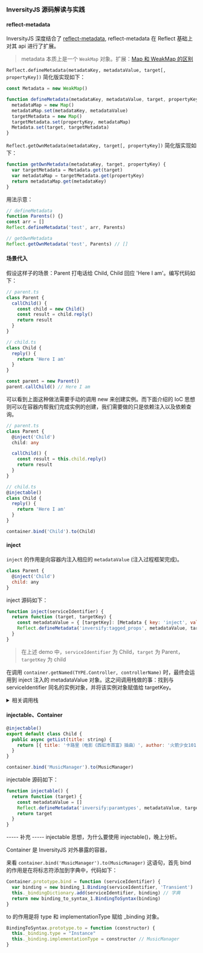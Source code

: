 ### InversityJS 源码解读与实践

#### reflect-metadata

InversityJS 深度结合了 [reflect-metadata](https://github.com/rbuckton/reflect-metadata), reflect-metadata 在 Reflect 基础上对其 api 进行了扩展。

> metadata 本质上是一个 `WeakMap` 对象。扩展：[Map 和 WeakMap 的区别](https://github.com/MuYunyun/blog/blob/master/BasicSkill/algorithm/字典.md#map-和-weakmap-的区别)

`Reflect.defineMetadata(metadataKey, metadataValue, target[, propertyKey])` 简化版实现如下：

```js
const Metadata = new WeakMap()

function defineMetadata(metadataKey, metadataValue, target, propertyKey) {
  metadataMap = new Map()
  metadataMap.set(metadataKey, metadataValue)
  targetMetadata = new Map()
  targetMetadata.set(propertyKey, metadataMap)
  Metadata.set(target, targetMetadata)
}
```

`Reflect.getOwnMetadata(metadataKey, target[, propertyKey])` 简化版实现如下：

```js
function getOwnMetadata(metadataKey, target, propertyKey) {
  var targetMetadata = Metadata.get(target)
  var metadataMap = targetMetadata.get(propertyKey)
  return metadataMap.get(metadataKey)
}
```

用法示意：

```js
// defineMetadata
function Parents() {}
const arr = []
Reflect.defineMetadata('test', arr, Parents)

// getOwnMetadata
Reflect.getOwnMetadata('test', Parents) // []
```

#### 场景代入

假设这样子的场景：Parent 打电话给 Child, Child 回应 'Here I am'。编写代码如下：

```ts
// parent.ts
class Parent {
  callChild() {
    const child = new Child()
    const result = child.reply()
    return result
  }
}

// child.ts
class Child {
  reply() {
    return 'Here I am'
  }
}

const parent = new Parent()
parent.callChild() // Here I am
```

可以看到上面这种做法需要手动的调用 new 来创建实例。而下面介绍的 IoC 思想则可以在容器内帮我们完成实例的创建，我们需要做的只是依赖注入以及依赖查询。

```ts
// parent.ts
class Parent {
  @inject('Child')
  child: any

  callChild() {
    const result = this.child.reply()
    return result
  }
}

// child.ts
@injectable()
class Child {
  reply() {
    return 'Here I am'
  }
}

container.bind('Child').to(Child)
```

#### inject

`inject` 的作用是向容器内注入相应的 `metadataValue` (注入过程框架完成)。

```js
class Parent {
  @inject('Child')
  child: any
}
```

inject 源码如下：

```js
function inject(serviceIdentifier) {
  return function (target, targetKey) {
    const metadataValue = { [targetKey]: [Metadata { key: 'inject', value: serviceIdentifier })] }
    Reflect.defineMetadata('inversify:tagged_props', metadataValue, target.constructor);
  }
}
```

> 在上述 demo 中，`serviceIdentifier` 为 Child，`target` 为 Parent，`targetKey` 为 child

在调用 `container.getNamed(TYPE.Controller, controllerName)` 时，最终会运用到 inject 注入的 metadataValue 对象。这之间调用栈做的事：找到与 serviceIdentifier 同名的实例对象，并将该实例对象赋值给 targetKey。

<details>
<summary>相关调用栈</summary>

```js
=> // container/container.js
=> Container.prototype.getNamed()
=> Container.prototype.getTagged()
=> Container.prototype._get()
=> Container.prototype._planAndResolve()

=> // src/planning/planner.ts
=> plan()
=> _createSubRequests()

=> // reflection_utils.js
=> getDependencies()
=> getTargets()
=> getClassPropsAsTargets()

MetadataReader.prototype.getPropertiesMetadata = function (constructorFunc) {
  var userGeneratedMetadata = Reflect.getMetadata('inversify:tagged_props', constructorFunc) || []
  return userGeneratedMetadata
}
```
</details>

#### injectable、Container

```js
@injectable()
export default class Child {
  public async getList(title: string) {
    return [{ title: '卡路里（电影《西虹市首富》插曲）', author: '火箭少女101', country: '内地', language: '国语' }]
  }
}

container.bind('MusicManager').to(MusicManager)
```

injectable 源码如下：

```js
function injectable() {
  return function (target) {
    const metadataValue = []
    Reflect.defineMetadata('inversify:paramtypes', metadataValue, target)
    return target
  }
}
```

----- 补充 ----- injectable 思想，为什么要使用 injectable()，晚上分析。

Container 是 InversityJS 对外暴露的容器，

来看 `container.bind('MusicManager').to(MusicManager)` 这语句，首先 bind 的作用是在将标志符添加到字典中，代码如下：

```js
Container.prototype.bind = function (serviceIdentifier) {
  var binding = new binding_1.Binding(serviceIdentifier, 'Transient')
  this._bindingDictionary.add(serviceIdentifier, binding) // 字典
  return new binding_to_syntax_1.BindingToSyntax(binding)
}
```

to 的作用是将 type 和 implementationType 赋给 _binding 对象。

```js
BindingToSyntax.prototype.to = function (constructor) {
  this._binding.type = "Instance"
  this._binding.implementationType = constructor // MusicManager
}
```

<!-- #### 标准形式的书写

调用阶段

```ts
@provideNamed(TYPE.Controller, 'MusicController')
class MusicController {}
```

```js

let provideNamed = function (identifier: any, name: string) {
  return fluentProvide(container)(identifier)
    .whenTargetNamed(name) // new ProvideWhenSyntax(bindingWhenOnSyntax, provideDoneSyntax).whenTargetNamed(name)
    .done()                // new ProvideInSyntax(bindingWhenOnSyntax, provideDoneSyntax).done()
}
```

```js
function fluentProvide(container) {
  // function is named for testing
  return function _fluentProvide(serviceIdentifier) {
    var bindingWhenOnSyntax = container.bind(serviceIdentifier).to(null);
    var binding = bindingWhenOnSyntax._binding;
    var provideDoneSyntax = new ProvideDoneSyntax(binding);
    var provideInWhenOnSyntax = new ProvideInWhenOnSyntax(new ProvideInSyntax(bindingWhenOnSyntax, provideDoneSyntax), new ProvideWhenSyntax(bindingWhenOnSyntax, provideDoneSyntax), new ProvideOnSyntax(bindingWhenOnSyntax, provideDoneSyntax));
    return provideInWhenOnSyntax;
  };
}
```

1. container.bind(serviceIdentifier).to(null);
2. container.bind(serviceIdentifier).to(null).whenTargetNamed(name)
3.

```js
import { decorate, injectable } from "inversify";
decorate(injectable(), target)
``` -->

<!-- #### inject 和 lazyInject 的区别 -->